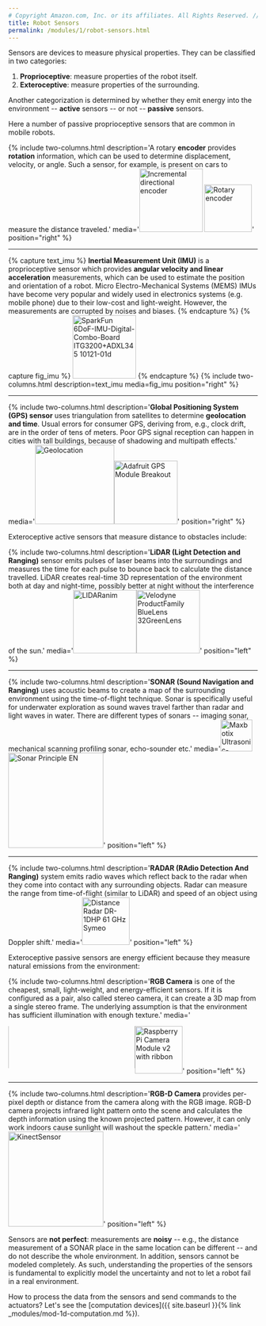 ```yaml
---
# Copyright Amazon.com, Inc. or its affiliates. All Rights Reserved. // SPDX-License-Identifier: CC-BY-SA-4.0
title: Robot Sensors
permalink: /modules/1/robot-sensors.html
---
```


Sensors are devices to measure physical properties.
They can be classified in two categories:
1. **Proprioceptive**: measure properties of the robot itself.
2. **Exteroceptive**: measure properties of the surrounding.

Another categorization is determined by whether they emit energy into the environment -- **active**  sensors -- or not -- **passive** sensors.

Here a number of passive proprioceptive sensors that are common in mobile robots.

{% include two-columns.html description='A rotary **encoder** provides **rotation** information, which can be used to determine displacement, velocity, or angle. Such a sensor, for example, is present on cars to measure the distance traveled.' media='<a title="Sidehack at English Wikibooks / Public domain" href="https://commons.wikimedia.org/wiki/File:Incremental_directional_encoder.gif"><img width="128" alt="Incremental directional encoder" src="https://upload.wikimedia.org/wikipedia/commons/1/1e/Incremental_directional_encoder.gif"></a> <a title="Joao Paulo Chagas, CC BY 4.0 &lt;https://creativecommons.org/licenses/by/4.0&gt;, via Wikimedia Commons" href="https://commons.wikimedia.org/wiki/File:Rotary_encoder.jpg"><img width="96" alt="Rotary encoder" src="https://upload.wikimedia.org/wikipedia/commons/c/cf/Rotary_encoder.jpg"></a>' position="right" %}

----------
{% capture text_imu %}
**Inertial Measurement Unit (IMU)** is a proprioceptive sensor which provides **angular velocity and linear acceleration** measurements, which can be used to estimate the position and orientation of a robot. Micro Electro-Mechanical Systems (MEMS) IMUs have become very popular and widely used in electronics systems (e.g. mobile phone) due to their low-cost and light-weight. However, the measurements are corrupted by noises and biases.
{% endcapture %}
{% capture fig_imu %}
<a title="SparkFun / CC BY (https://creativecommons.org/licenses/by/2.0)" href="https://commons.wikimedia.org/wiki/File:SparkFun_6DoF-IMU-Digital-Combo-Board_ITG3200%2BADXL345_10121-01d.jpg"><img width="128" alt="SparkFun 6DoF-IMU-Digital-Combo-Board ITG3200+ADXL345 10121-01d" src="https://upload.wikimedia.org/wikipedia/commons/5/5d/SparkFun_6DoF-IMU-Digital-Combo-Board_ITG3200%2BADXL345_10121-01d.jpg"></a>
{% endcapture %}
{% include two-columns.html description=text_imu media=fig_imu position="right" %}

----------
{% include two-columns.html description='**Global Positioning System (GPS) sensor** uses triangulation from satellites to determine **geolocation and time**. Usual errors for consumer GPS, deriving from, e.g., clock drift, are in the order of tens of meters. Poor GPS signal reception can happen in cities with tall buildings, because of shadowing and multipath effects.' media='<a title="Éric Chassaing / CC BY-SA (https://creativecommons.org/licenses/by-sa/3.0)" href="https://commons.wikimedia.org/wiki/File:Geolocation.png"><img width="160" alt="Geolocation" src="https://upload.wikimedia.org/wikipedia/commons/thumb/4/4f/Geolocation.png/512px-Geolocation.png"></a><a title="oomlout / CC BY-SA (https://creativecommons.org/licenses/by-sa/2.0)" href="https://commons.wikimedia.org/wiki/File:Adafruit_GPS_Module_Breakout.jpg"><img width="128" alt="Adafruit GPS Module Breakout" src="https://upload.wikimedia.org/wikipedia/commons/thumb/8/8f/Adafruit_GPS_Module_Breakout.jpg/512px-Adafruit_GPS_Module_Breakout.jpg"></a>' position="right" %}


Exteroceptive active sensors that measure distance to obstacles include:

{% include two-columns.html description='**LiDAR (Light Detection and Ranging)** sensor emits pulses of laser beams into the surroundings and measures the time for each pulse to bounce back to calculate the distance travelled. LiDAR creates real-time 3D representation of the environment both at day and night-time, possibly better at night without the interference of the sun.' media='<a title="sleepisfortheweak / Public domain" href="https://commons.wikimedia.org/wiki/File:LIDARanim.gif"><img width="128" alt="LIDARanim" src="https://upload.wikimedia.org/wikipedia/commons/1/1b/LIDARanim.gif"></a><a title="APJarvis / CC BY-SA (https://creativecommons.org/licenses/by-sa/4.0)" href="https://commons.wikimedia.org/wiki/File:Velodyne_ProductFamily_BlueLens_32GreenLens.png"><img width="128" alt="Velodyne ProductFamily BlueLens 32GreenLens" src="https://upload.wikimedia.org/wikipedia/commons/thumb/3/3d/Velodyne_ProductFamily_BlueLens_32GreenLens.png/512px-Velodyne_ProductFamily_BlueLens_32GreenLens.png"></a>' position="left" %}

----------
{% include two-columns.html description='**SONAR (Sound Navigation and Ranging)** uses acoustic beams to create a map of the surrounding environment using the time-of-flight technique. Sonar is specifically useful for underwater exploration as sound waves travel farther than radar and light waves in water. There are different types of sonars -- imaging sonar, mechanical scanning profiling sonar, echo-sounder etc.' media='<a title="SparkFun / CC BY (https://creativecommons.org/licenses/by/2.0)" href="https://commons.wikimedia.org/wiki/File:Maxbotix_Ultrasonic-Range-Finder_LV-MaxSonar-EZ0.jpg"><img width="64" alt="Maxbotix Ultrasonic-Range-Finder LV-MaxSonar-EZ0" src="https://upload.wikimedia.org/wikipedia/commons/2/27/Maxbotix_Ultrasonic-Range-Finder_LV-MaxSonar-EZ0.jpg"></a><a title="Georg Wiora (Dr. Schorsch) / CC BY-SA (http://creativecommons.org/licenses/by-sa/3.0/)" href="https://commons.wikimedia.org/wiki/File:Sonar_Principle_EN.svg"><img width="192" alt="Sonar Principle EN" src="https://upload.wikimedia.org/wikipedia/commons/thumb/0/07/Sonar_Principle_EN.svg/1000px-Sonar_Principle_EN.svg.png"></a>' position="left" %}

----------
{% include two-columns.html description='**RADAR (RAdio Detection And Ranging)** system emits radio waves which reflect back to the radar when they come into contact with any surrounding objects. Radar can measure the range from time-of-flight (similar to LiDAR) and speed of an object using Doppler shift.' media='<a title="Hihiman / CC0" href="https://commons.wikimedia.org/wiki/File:Distance_Radar_DR-1DHP_61_GHz_Symeo.jpg"><img width="96px" alt="Distance Radar DR-1DHP 61 GHz Symeo" src="https://upload.wikimedia.org/wikipedia/commons/thumb/5/5c/Distance_Radar_DR-1DHP_61_GHz_Symeo.jpg/512px-Distance_Radar_DR-1DHP_61_GHz_Symeo.jpg"></a>' position="left" %}


Exteroceptive passive sensors are energy efficient because they measure natural emissions from the environment:

{% include two-columns.html description='**RGB Camera** is one of the cheapest, small, light-weight, and energy-efficient sensors. If it is configured as a pair, also called stereo camera, it can create a 3D map from a single stereo frame. The underlying assumption is that the environment has sufficient illumination with enough texture.' media='<div style="position: relative; width: 256px; height: 85px; overflow: hidden; float: left; "><a title="NASA/JPL-Caltech/MSSS/ASU" href="https://www.jpl.nasa.gov/spaceimages/details.php?id=PIA16799"><img width="256" alt="Typical commercial color cameras." src="https://www.jpl.nasa.gov/spaceimages/images/largesize/PIA16799_hires.jpg" style="position: absolute; bottom: -90px; left: 0px"></a></div><a title="the Raspberry Pi Foundation / CC BY-SA (https://creativecommons.org/licenses/by-sa/4.0)" href="https://commons.wikimedia.org/wiki/File:Raspberry_Pi_Camera_Module_v2_with_ribbon.jpg"><img width="96" alt="Raspberry Pi Camera Module v2 with ribbon" src="https://upload.wikimedia.org/wikipedia/commons/thumb/7/70/Raspberry_Pi_Camera_Module_v2_with_ribbon.jpg/512px-Raspberry_Pi_Camera_Module_v2_with_ribbon.jpg"></a>' position="left" %}

----------
{% include two-columns.html description='**RGB-D Camera** provides per-pixel depth or distance from the camera along with the RGB image. RGB-D camera projects infrared light pattern onto the scene and calculates the depth information using the known projected pattern. However, it can only work indoors cause sunlight will washout the speckle pattern.' media='<a title="Kinect_Sensor_at_E3_2010_(front).jpg: James Pfaff (litheon)
derivative work: AlphathonTM (talk)
Captions by Dancter (talk) (added to this version by AlphathonTM (talk)) / CC BY-SA (https://creativecommons.org/licenses/by-sa/3.0)" href="https://commons.wikimedia.org/wiki/File:KinectSensor.png"><img width="192" alt="KinectSensor" src="https://upload.wikimedia.org/wikipedia/commons/thumb/f/fe/KinectSensor.png/256px-KinectSensor.png"></a>' position="left" %}


Sensors are **not perfect**: measurements are **noisy** -- e.g., the distance measurement of a SONAR place in the same location can be different -- and do not describe the whole environment. In addition, sensors cannot be modeled completely. As such, understanding the properties of the sensors is fundamental to explicitly model the uncertainty and not to let a robot fail in a real environment.

How to process the data from the sensors and send commands to the actuators? Let's see the [computation devices]({{ site.baseurl }}{% link _modules/mod-1d-computation.md %}).
